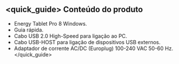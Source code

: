 ## <quick_guide> Conteúdo do produto 
* Energy Tablet Pro 8 Windows. 
* Guia rápida. 
* Cabo USB 2.0 High-Speed para ligação ao PC. 
* Cabo USB-HOST para ligação de dispositivos USB externos. 
* Adaptador de corrente AC/DC (Europlug) 100-240 VAC 50-60 Hz. 
</quick_guide> 
